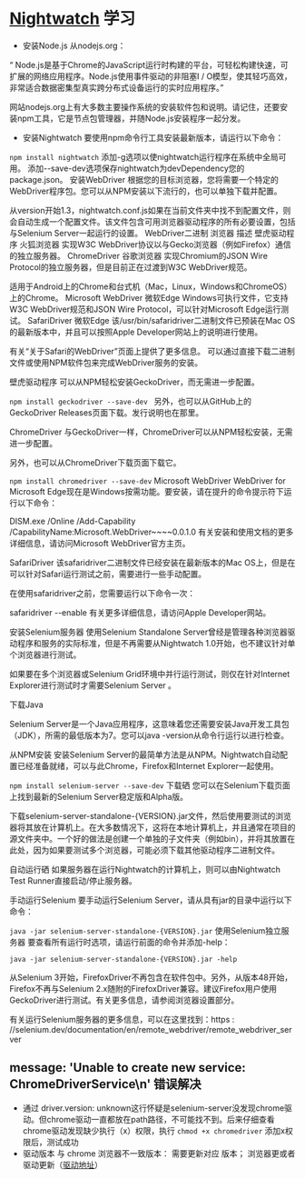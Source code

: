 # [Nightwatch](https://nightwatchjs.org/gettingstarted/installation/) 学习


  - 安装Node.js
从nodejs.org：

“ Node.js是基于Chrome的JavaScript运行时构建的平台，可轻松构建快速，可扩展的网络应用程序。Node.js使用事件驱动的非阻塞I / O模型，使其轻巧高效，非常适合数据密集型真实跨分布式设备运行的实时应用程序。”

网站nodejs.org上有大多数主要操作系统的安装软件包和说明。请记住，还要安装npm工具，它是节点包管理器，并随Node.js安装程序一起分发。

- 安装Nightwatch
要使用npm命令行工具安装最新版本，请运行以下命令：

 ``` npm install nightwatch ```
添加-g选项以使nightwatch运行程序在系统中全局可用。
添加--save-dev选项保存nightwatch为devDependency您的package.json。
安装WebDriver
根据您的目标浏览器，您将需要一个特定的WebDriver程序包。您可以从NPM安装以下流行的，也可以单独下载并配置。

从version开始1.3，nightwatch.conf.js如果在当前文件夹中找不到配置文件，则会自动生成一个配置文件。该文件包含可用浏览器驱动程序的所有必要设置，包括与Selenium Server一起运行的设置。
WebDriver二进制	浏览器	描述
壁虎驱动程序	火狐浏览器	实现W3C WebDriver协议以与Gecko浏览器（例如Firefox）通信的独立服务器。
ChromeDriver	谷歌浏览器	实现Chromium的JSON Wire Protocol的独立服务器，但是目前正在过渡到W3C WebDriver规范。

适用于Android上的Chrome和台式机（Mac，Linux，Windows和ChromeOS）上的Chrome。
Microsoft WebDriver	微软Edge	Windows可执行文件，它支持W3C WebDriver规范和JSON Wire Protocol，可以针对Microsoft Edge运行测试。
SafariDriver	微软Edge	该/usr/bin/safaridriver二进制文件已预装在Mac OS的最新版本中，并且可以按照Apple Developer网站上的说明进行使用。

有关“关于Safari的WebDriver”页面上提供了更多信息。
可以通过直接下载二进制文件或使用NPM软件包来完成WebDriver服务的安装。

壁虎驱动程序
可以从NPM轻松安装GeckoDriver，而无需进一步配置。

```npm install geckodriver --save-dev ```
另外，也可以从GitHub上的GeckoDriver Releases页面下载。发行说明也在那里。

ChromeDriver
与GeckoDriver一样，ChromeDriver可以从NPM轻松安装，无需进一步配置。

另外，也可以从ChromeDriver下载页面下载它。

``` npm install chromedriver --save-dev ```
Microsoft WebDriver
WebDriver for Microsoft Edge现在是Windows按需功能。要安装，请在提升的命令提示符下运行以下命令：

DISM.exe /Online /Add-Capability /CapabilityName:Microsoft.WebDriver~~~~0.0.1.0
有关安装和使用文档的更多详细信息，请访问Microsoft WebDriver官方主页。

SafariDriver
该safaridriver二进制文件已经安装在最新版本的Mac OS上，但是在可以针对Safari运行测试之前，需要进行一些手动配置。

在使用safaridriver之前，您需要运行以下命令一次：

safaridriver --enable
有关更多详细信息，请访问Apple Developer网站。

安装Selenium服务器
使用Selenium Standalone Server曾经是管理各种浏览器驱动程序和服务的实际标准，但是不再需要从Nightwatch 1.0开始，也不建议针对单个浏览器进行测试。

如果要在多个浏览器或Selenium Grid环境中并行运行测试，则仅在针对Internet Explorer进行测试时才需要Selenium Server 。

下载Java

Selenium Server是一个Java应用程序，这意味着您还需要安装Java开发工具包（JDK），所需的最低版本为7。您可以java -version从命令行运行以进行检查。

从NPM安装
安装Selenium Server的最简单方法是从NPM。Nightwatch自动配置已经准备就绪，可以与此Chrome，Firefox和Internet Explorer一起使用。

```npm install selenium-server --save-dev```
下载硒
您可以在Selenium下载页面上找到最新的Selenium Server稳定版和Alpha版。

下载selenium-server-standalone-{VERSION}.jar文件，然后使用要测试的浏览器将其放在计算机上。在大多数情况下，这将在本地计算机上，并且通常在项目的源文件夹中。一个好的做法是创建一个单独的子文件夹（例如bin），并将其放置在此处，因为如果要测试多个浏览器，可能必须下载其他驱动程序二进制文件。

自动运行硒
如果服务器在运行Nightwatch的计算机上，则可以由Nightwatch Test Runner直接启动/停止服务器。

手动运行Selenium
要手动运行Selenium Server，请从具有jar的目录中运行以下命令：

```java -jar selenium-server-standalone-{VERSION}.jar```
使用Selenium独立服务器
要查看所有运行时选项，请运行前面的命令并添加-help：

```java -jar selenium-server-standalone-{VERSION}.jar -help```

从Selenium 3开始，FirefoxDriver不再包含在软件包中。另外，从版本48开始，Firefox不再与Selenium 2.x随附的FirefoxDriver兼容。建议Firefox用户使用GeckoDriver进行测试。有关更多信息，请参阅浏览器设置部分。

有关运行Selenium服务器的更多信息，可以在这里找到：https : //selenium.dev/documentation/en/remote_webdriver/remote_webdriver_server

## message: 'Unable to create new service: ChromeDriverService\n' 错误解决

  - 通过 driver.version: unknown这行怀疑是selenium-server没发现chrome驱动。但chrome驱动一直都放在path路径，不可能找不到。后来仔细查看chrome驱动发现缺少执行（x）权限，执行 `chmod +x chromedriver` 添加x权限后，测试成功
  - 驱动版本 与 chrome 浏览器不一致版本： 需要更新对应 版本； 浏览器更或者 驱动更新（[驱动地址](https://npm.taobao.org/mirrors/chromedriver/)）